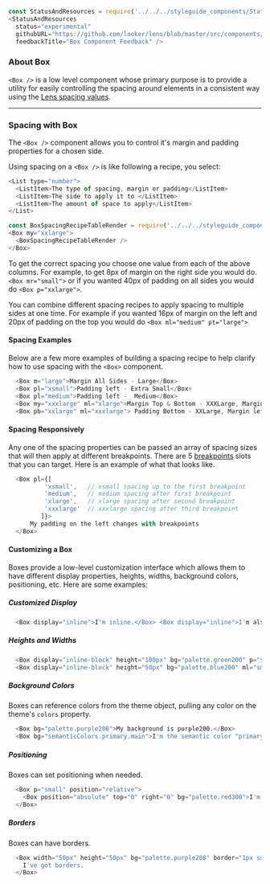 ```js noeditor
const StatusAndResources = require('../../../styleguide_components/StatusAndResources').StatusAndResources;
<StatusAndResources
  status="experimental"
  githubURL="https://github.com/looker/lens/blob/master/src/components/Box/Box.tsx"
  feedbackTitle="Box Component Feedback" />
```

### About Box

`<Box />` is a low level component whose primary purpose is to provide a utility for easily controlling the spacing around elements in a consistent way using the [Lens spacing values](/#!/Spacing).

***

### Spacing with Box

The `<Box />` component allows you to control it's margin and padding properties for a chosen side.

Using spacing on a `<Box />` is like following a recipe, you select:
```js noeditor
<List type="number">
  <ListItem>The type of spacing, margin or padding</ListItem>
  <ListItem>The side to apply it to </ListItem>
  <ListItem>The amount of space to apply</ListItem>
</List>
```
```js noeditor
const BoxSpacingRecipeTableRender = require('../../../styleguide_components/BoxSpacingRecipeTable').BoxSpacingRecipeTableRender;
<Box my="xxlarge">
  <BoxSpacingRecipeTableRender />
</Box>
```
To get the correct spacing you choose one value from each of the above columns. For example, to get 8px of margin on the right side you would do. `<Box mr="small">` or if you wanted 40px of padding on all sides you would do `<Box p="xxlarge">`.

You can combine different spacing recipes to apply spacing to multiple sides at one time. For example if you wanted 16px of margin on the left and 20px of padding on the top you would do `<Box ml="medium" pt="large">`

#### Spacing Examples
Below are a few more examples of building a spacing recipe to help clarify how to use spacing with the `<Box>` component.
```js
  <Box m="large">Margin All Sides - Large</Box>
  <Box pl="xsmall">Padding left - Extra Small</Box>
  <Box pl="medium">Padding left -  Medium</Box>
  <Box my="xxxlarge" ml="xlarge">Margin Top & Bottom - XXXLarge, Margin left - XLarge</Box>
  <Box pb="xxlarge" ml="xxxlarge"> Padding Bottom - XXLarge, Margin left - XXXLarge</Box>
```

#### Spacing Responsively
Any one of the spacing properties can be passed an array of spacing sizes that will then apply at different breakpoints. There are 5 [breakpoints](/#!/Breakpoints) slots that you can target. Here is an example of what that looks like.
```js
  <Box pl={[
          'xsmall',   // xsmall spacing up to the first breakpoint
          'medium',   // medium spacing after first breakpoint
          'xlarge',   // xlarge spacing after second breakpoint
          'xxxlarge'  // xxxlarge spacing after third breakpoint
         ]}>
      My padding on the left changes with breakpoints
  </Box>
```

#### Customizing a Box
Boxes provide a low-level customization interface which allows them to have different display properties, heights, widths, background colors, positioning, etc. Here are some examples:

##### Customized Display
```js
  <Box display="inline">I'm inline.</Box> <Box display="inline">I'm also inline.</Box>
```

##### Heights and Widths
```js
  <Box display="inline-block" height="100px" bg="palette.green200" p="small" minWidth="200px">I'm 100px tall.</Box>
  <Box display="inline-block" height="50px" bg="palette.blue200" ml="small" p="small" width="100px">I'm 50px tall.</Box>
```

##### Background Colors
Boxes can reference colors from the theme object, pulling any color on the theme's `colors` property.
```js
  <Box bg="palette.purple200">My background is purple200.</Box>
  <Box bg="semanticColors.primary.main">I'm the semantic color "primary.main".</Box>
```

##### Positioning
Boxes can set positioning when needed.
```js
  <Box p="small" position="relative">
    <Box position="absolute" top="0" right="0" bg="palette.red300">I'm absolutely positioned!</Box>
  </Box>
```

##### Borders
Boxes can have borders.
```js
  <Box width="50px" height="50px" bg="palette.purple200" border="1px solid black" borderRadius="4px">
    I've got borders.
  </Box>
```
